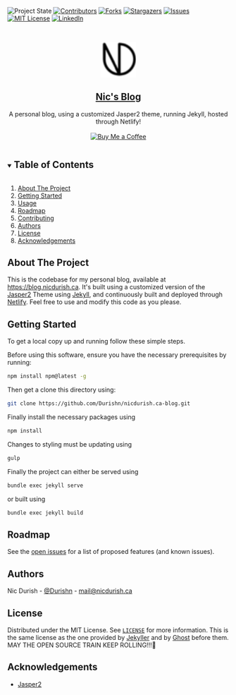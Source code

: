 ![Project State][stable-shield]
[![Contributors][contributors-shield]][contributors-url]
[![Forks][forks-shield]][forks-url]
[![Stargazers][stars-shield]][stars-url]
[![Issues][issues-shield]][issues-url]
[![MIT License][license-shield]][license-url]
[![LinkedIn][linkedin-shield]][linkedin-url]



<!-- PROJECT LOGO -->
<br />
<p align="center">
  <a href="https://github.com/Durishn/nicdurish.ca-blog">
    <img src="img/favicon.png" alt="Logo" width="80" height="80">
  </a>

  <h2 align="center"><a href="https://blog.nicdurish.ca">Nic's Blog</a></h2>

  <p align="center">
    A personal blog, using a customized Jasper2 theme, running Jekyll, hosted through Netlify!
    <br />
    <br />
    <a href='https://www.buymeacoffee.com/nicdurish' target='_blank' style='margin-top:50px;'><img height='30' src='https://az743702.vo.msecnd.net/cdn/kofi1.png?v=0' border='0' alt='Buy Me a Coffee' /></a>

  </p>
</p>



<!-- TABLE OF CONTENTS -->
<details open="open">
  <summary><h2 style="display: inline-block">Table of Contents</h2></summary>
  <ol>
    <li><a href="#about-the-project">About The Project</a></li>
    <li><a href="#getting-started">Getting Started</a></li>
    <li><a href="#usage">Usage</a></li>
    <li><a href="#roadmap">Roadmap</a></li>
    <li><a href="#contributing">Contributing</a></li>
    <li><a href="#authors">Authors</a></li>
    <li><a href="#license">License</a></li>
    <li><a href="#acknowledgements">Acknowledgements</a></li>
  </ol>
</details>



<!-- ABOUT THE PROJECT -->
## About The Project

This is the codebase for my personal blog, available at https://blog.nicdurish.ca. It's built using a customized version of the [Jasper2](https://github.com/jekyller/jasper2) Theme using [Jekyll](https://jekyllrb.com/), and continuously built and deployed through [Netlify](https://netlify.com/). Feel free to use and modify this code as you please.


<!-- GETTING STARTED -->
## Getting Started

To get a local copy up and running follow these simple steps.

Before using this software, ensure you have the necessary prerequisites by running:
  ```sh
  npm install npm@latest -g
  ```

Then get a clone this directory using:
   ```sh
   git clone https://github.com/Durishn/nicdurish.ca-blog.git
   ```

Finally install the necessary packages using
   ```sh
   npm install
   ```

Changes to styling must be updating using 
   ```sh
   gulp
   ```

Finally the project can either be served using
 ```sh
 bundle exec jekyll serve
 ```

or built using
```sh
bundle exec jekyll build
```


<!-- ROADMAP -->
## Roadmap

See the [open issues](https://github.com/Durishn/nicdurish.ca-blog/issues) for a list of proposed features (and known issues).




<!-- Authors -->
## Authors
Nic Durish - [@Durishn](https://twitter.com/Durishn) - [mail@nicdurish.ca](mailto:mail@nicdurish.ca)


<!-- LICENSE -->
## License
Distributed under the MIT License. See [`LICENSE`][license-url] for more information. This is the same license as the one provided by [Jekyller](licenses/jekyller.txt) and by [Ghost](licenses/GHOST.txt) before them. MAY THE OPEN SOURCE TRAIN KEEP ROLLING!!!🚂



<!-- ACKNOWLEDGEMENTS -->
## Acknowledgements
* [Jasper2](https://github.com/jekyller/jasper2)




<!-- MARKDOWN LINKS & IMAGES -->
<!-- https://www.markdownguide.org/basic-syntax/#reference-style-links -->


[stable-shield]: https://img.shields.io/badge/stability-stable-green.svg
[unstable-shield]: https://img.shields.io/badge/stability-unstable-yellow.svg
[deprecated-shield]: https://img.shields.io/badge/stability-deprecated-orange.svg
[experimental-shield]: https://img.shields.io/badge/stability-experimental-red.svg

[contributors-shield]: https://img.shields.io/github/contributors/Durishn/nicdurish.ca-blog.svg
[contributors-url]: https://github.com/Durishn/nicdurish.ca-blog/graphs/contributors
[forks-shield]: https://img.shields.io/github/forks/Durishn/nicdurish.ca-blog.svg
[forks-url]: https://github.com/Durishn/nicdurish.ca-blog/network/members
[stars-shield]: https://img.shields.io/github/stars/Durishn/nicdurish.ca-blog.svg
[stars-url]: https://github.com/Durishn/nicdurish.ca-blog/stargazers
[issues-shield]: https://img.shields.io/github/issues/Durishn/nicdurish.ca-blog.svg
[issues-url]: https://github.com/Durishn/nicdurish.ca-blog/issues
[license-shield]: https://img.shields.io/github/license/Durishn/nicdurish.ca-blog.svg
[license-url]: https://github.com/Durishn/nicdurish.ca-blog/blob/master/LICENSE
[linkedin-shield]: https://img.shields.io/badge/-Github-black.svg?logo=github&colorB=555
[linkedin-url]: https://github.com/Durishn
[product-screenshot]: docs/images/screenshot.png